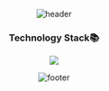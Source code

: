 <div align = center>

![header](https://capsule-render.vercel.app/api?type=waving&color=auto&height=260&section=header&text=Waterbeen0530&fontSize=60&animation=fadeIn&fontAlignY=32&desc=Front-End%20Developer&descAlignY=51&descAlign=60)
### Technology Stack📚
<span><img src="https://img.shields.io/badge/JavaScript-F7DF1E?style=flat-square&logo=JavaScript&logoColor=white"/></span>
      
![footer](https://capsule-render.vercel.app/api?type=waving&color=gradient&reversal=false&section=footer)
</div>
